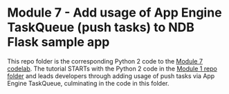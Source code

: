 # Module 7 - Add usage of App Engine TaskQueue (push tasks) to NDB Flask sample app

This repo folder is the corresponding Python 2 code to the [Module 7 codelab](http://g.co/codelabs/pae-migrate-gaetasks). The tutorial STARTs with the Python 2 code in the [Module 1 repo folder](/mod1-flask) and leads developers through adding usage of push tasks via App Engine TaskQueue, culminating in the code in this folder.
